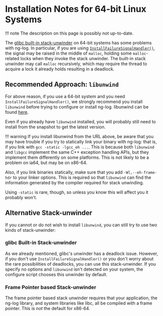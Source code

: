 # Installation Notes for 64-bit Linux Systems

!!! note
    The description on this page is possibly not up-to-date.

The [glibc built-in stack-unwinder](#glibc-built-in-stack-unwinder) on 64-bit
systems has some problems with ng-log. In particular, if you are using
[`InstallFailureSignalHandler()`](failures.md), the signal may be raised in the
middle of `malloc`, holding some `malloc`-related locks when they invoke the
stack unwinder. The built-in stack unwinder may call `malloc` recursively, which
may require the thread to acquire a lock it already holds resulting in a
deadlock.

## Recommended Approach: `libunwind`

For above reason, if you use a 64-bit system and you need
`InstallFailureSignalHandler()`, we strongly recommend you install `libunwind`
before trying to configure or install ng-log. libunwind can be found
[here](http://download.savannah.nongnu.org/releases/libunwind/libunwind-snap-070410.tar.gz).

Even if you already have `libunwind` installed, you will probably still need to
install from the snapshot to get the latest version.

!!! warning
    If you install libunwind from the URL above, be aware that you may have
    trouble if you try to statically link your binary with ng-log: that is, if you
    link with `gcc -static -lgcc_eh ...`. This is because both `libunwind` and
    `libgcc` implement the same C++ exception handling APIs, but they implement
    them differently on some platforms. This is not likely to be a problem on
    ia64, but may be on x86-64.

Also, if you link binaries statically, make sure that you add
`-Wl,--eh-frame-hdr` to your linker options. This is required so that
`libunwind` can find the information generated by the compiler required for
stack unwinding.

Using `-static` is rare, though, so unless you know this will affect you it
probably won't.

## Alternative Stack-unwinder

If you cannot or do not wish to install `libunwind`, you can still try to use
two kinds of stack-unwinder:

### glibc Built-in Stack-unwinder

As we already mentioned, glibc's unwinder has a deadlock issue. However, if you
don't use `InstallFailureSignalHandler()` or you don't worry about the rare
possibilities of deadlocks, you can use this stack-unwinder. If you specify no
options and `libunwind` isn't detected on your system, the configure script
chooses this unwinder by default.

### Frame Pointer based Stack-unwinder

The frame pointer based stack unwinder requires that your application, the ng-log
library, and system libraries like libc, all be compiled with a frame pointer.
This is *not* the default for x86-64.
